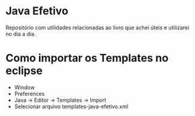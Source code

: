 # Java Efetivo
Repositório com utilidades relacionadas ao livro que achei úteis e utilizarei no dia a dia.

# Como importar os Templates no eclipse

- Window
- Preferences
- Java -> Editor -> Templates -> Import
- Selecionar arquivo templates-java-efetivo.xml
